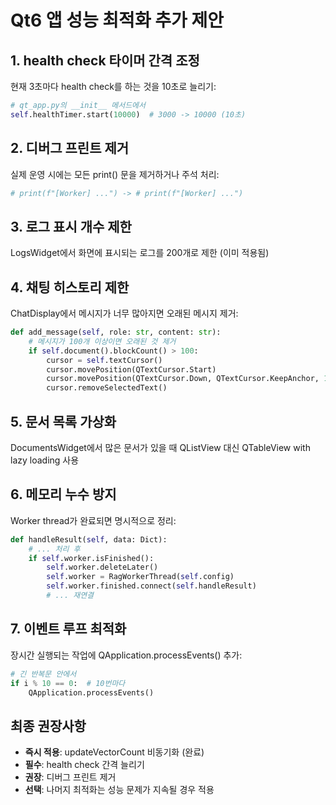 # Qt6 앱 성능 최적화 추가 제안

## 1. health check 타이머 간격 조정
현재 3초마다 health check를 하는 것을 10초로 늘리기:
```python
# qt_app.py의 __init__ 메서드에서
self.healthTimer.start(10000)  # 3000 -> 10000 (10초)
```

## 2. 디버그 프린트 제거
실제 운영 시에는 모든 print() 문을 제거하거나 주석 처리:
```python
# print(f"[Worker] ...") -> # print(f"[Worker] ...")
```

## 3. 로그 표시 개수 제한
LogsWidget에서 화면에 표시되는 로그를 200개로 제한 (이미 적용됨)

## 4. 채팅 히스토리 제한
ChatDisplay에서 메시지가 너무 많아지면 오래된 메시지 제거:
```python
def add_message(self, role: str, content: str):
    # 메시지가 100개 이상이면 오래된 것 제거
    if self.document().blockCount() > 100:
        cursor = self.textCursor()
        cursor.movePosition(QTextCursor.Start)
        cursor.movePosition(QTextCursor.Down, QTextCursor.KeepAnchor, 10)
        cursor.removeSelectedText()
```

## 5. 문서 목록 가상화
DocumentsWidget에서 많은 문서가 있을 때 QListView 대신 QTableView with lazy loading 사용

## 6. 메모리 누수 방지
Worker thread가 완료되면 명시적으로 정리:
```python
def handleResult(self, data: Dict):
    # ... 처리 후
    if self.worker.isFinished():
        self.worker.deleteLater()
        self.worker = RagWorkerThread(self.config)
        self.worker.finished.connect(self.handleResult)
        # ... 재연결
```

## 7. 이벤트 루프 최적화
장시간 실행되는 작업에 QApplication.processEvents() 추가:
```python
# 긴 반복문 안에서
if i % 10 == 0:  # 10번마다
    QApplication.processEvents()
```

## 최종 권장사항
- **즉시 적용**: updateVectorCount 비동기화 (완료)
- **필수**: health check 간격 늘리기
- **권장**: 디버그 프린트 제거
- **선택**: 나머지 최적화는 성능 문제가 지속될 경우 적용
